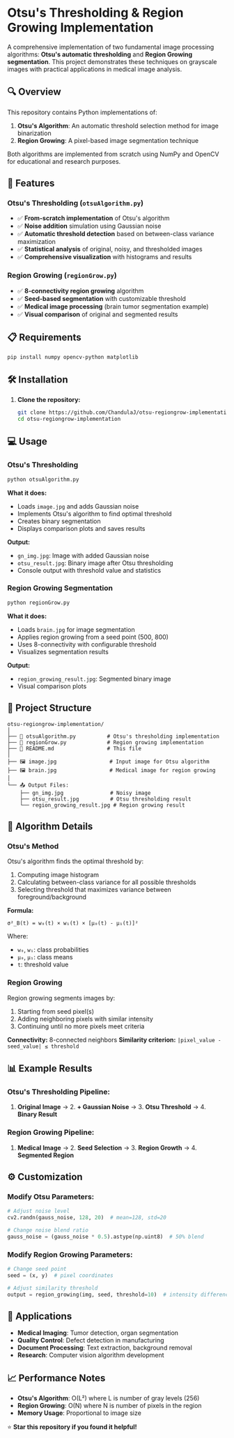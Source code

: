 # Otsu's Thresholding & Region Growing Implementation

A comprehensive implementation of two fundamental image processing algorithms: **Otsu's automatic thresholding** and **Region Growing segmentation**. This project demonstrates these techniques on grayscale images with practical applications in medical image analysis.

## 🔍 Overview

This repository contains Python implementations of:

1. **Otsu's Algorithm**: An automatic threshold selection method for image binarization
2. **Region Growing**: A pixel-based image segmentation technique

Both algorithms are implemented from scratch using NumPy and OpenCV for educational and research purposes.

## 🚀 Features

### Otsu's Thresholding (`otsuAlgorithm.py`)
- ✅ **From-scratch implementation** of Otsu's algorithm
- ✅ **Noise addition** simulation using Gaussian noise
- ✅ **Automatic threshold detection** based on between-class variance maximization
- ✅ **Statistical analysis** of original, noisy, and thresholded images
- ✅ **Comprehensive visualization** with histograms and results

### Region Growing (`regionGrow.py`)
- ✅ **8-connectivity region growing** algorithm
- ✅ **Seed-based segmentation** with customizable threshold
- ✅ **Medical image processing** (brain tumor segmentation example)
- ✅ **Visual comparison** of original and segmented results

## 📋 Requirements

```bash
pip install numpy opencv-python matplotlib
```

## 🛠️ Installation

1. **Clone the repository:**
   ```bash
   git clone https://github.com/ChandulaJ/otsu-regiongrow-implementation.git
   cd otsu-regiongrow-implementation
   ```

## 💻 Usage

### Otsu's Thresholding

```bash
python otsuAlgorithm.py
```

**What it does:**
- Loads `image.jpg` and adds Gaussian noise
- Implements Otsu's algorithm to find optimal threshold
- Creates binary segmentation
- Displays comparison plots and saves results

**Output:**
- `gn_img.jpg`: Image with added Gaussian noise
- `otsu_result.jpg`: Binary image after Otsu thresholding
- Console output with threshold value and statistics

### Region Growing Segmentation

```bash
python regionGrow.py
```

**What it does:**
- Loads `brain.jpg` for image segmentation
- Applies region growing from a seed point (500, 800)
- Uses 8-connectivity with configurable threshold
- Visualizes segmentation results

**Output:**
- `region_growing_result.jpg`: Segmented binary image
- Visual comparison plots

## 📁 Project Structure

```
otsu-regiongrow-implementation/
│
├── 📄 otsuAlgorithm.py          # Otsu's thresholding implementation
├── 📄 regionGrow.py             # Region growing implementation
├── 📄 README.md                 # This file
│
├── 🖼️ image.jpg                 # Input image for Otsu algorithm
├── 🖼️ brain.jpg                 # Medical image for region growing
│
└── 📤 Output Files:
    ├── gn_img.jpg               # Noisy image
    ├── otsu_result.jpg          # Otsu thresholding result
    └── region_growing_result.jpg # Region growing result
```

## 🧮 Algorithm Details

### Otsu's Method
Otsu's algorithm finds the optimal threshold by:
1. Computing image histogram
2. Calculating between-class variance for all possible thresholds
3. Selecting threshold that maximizes variance between foreground/background

**Formula:**
```
σ²_B(t) = w₀(t) × w₁(t) × [μ₀(t) - μ₁(t)]²
```
Where:
- `w₀`, `w₁`: class probabilities
- `μ₀`, `μ₁`: class means
- `t`: threshold value

### Region Growing
Region growing segments images by:
1. Starting from seed pixel(s)
2. Adding neighboring pixels with similar intensity
3. Continuing until no more pixels meet criteria

**Connectivity:** 8-connected neighbors
**Similarity criterion:** `|pixel_value - seed_value| ≤ threshold`

## 📊 Example Results

### Otsu's Thresholding Pipeline:
1. **Original Image** → 2. **+ Gaussian Noise** → 3. **Otsu Threshold** → 4. **Binary Result**

### Region Growing Pipeline:
1. **Medical Image** → 2. **Seed Selection** → 3. **Region Growth** → 4. **Segmented Region**

## ⚙️ Customization

### Modify Otsu Parameters:
```python
# Adjust noise level
cv2.randn(gauss_noise, 128, 20)  # mean=128, std=20

# Change noise blend ratio
gauss_noise = (gauss_noise * 0.5).astype(np.uint8)  # 50% blend
```

### Modify Region Growing Parameters:
```python
# Change seed point
seed = (x, y)  # pixel coordinates

# Adjust similarity threshold
output = region_growing(img, seed, threshold=10)  # intensity difference
```

## 🎯 Applications

- **Medical Imaging**: Tumor detection, organ segmentation
- **Quality Control**: Defect detection in manufacturing
- **Document Processing**: Text extraction, background removal
- **Research**: Computer vision algorithm development

## 📈 Performance Notes

- **Otsu's Algorithm**: O(L²) where L is number of gray levels (256)
- **Region Growing**: O(N) where N is number of pixels in the region
- **Memory Usage**: Proportional to image size


⭐ **Star this repository if you found it helpful!**
